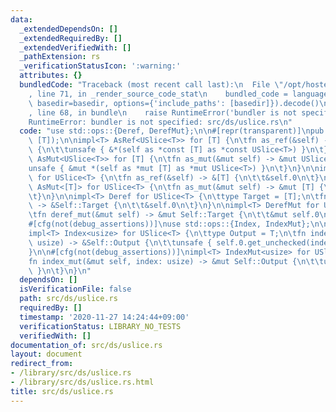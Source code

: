 ```yaml
---
data:
  _extendedDependsOn: []
  _extendedRequiredBy: []
  _extendedVerifiedWith: []
  _pathExtension: rs
  _verificationStatusIcon: ':warning:'
  attributes: {}
  bundledCode: "Traceback (most recent call last):\n  File \"/opt/hostedtoolcache/Python/3.9.1/x64/lib/python3.9/site-packages/onlinejudge_verify/documentation/build.py\"\
    , line 71, in _render_source_code_stat\n    bundled_code = language.bundle(stat.path,\
    \ basedir=basedir, options={'include_paths': [basedir]}).decode()\n  File \"/opt/hostedtoolcache/Python/3.9.1/x64/lib/python3.9/site-packages/onlinejudge_verify/languages/user_defined.py\"\
    , line 68, in bundle\n    raise RuntimeError('bundler is not specified: {}'.format(path.as_posix()))\n\
    RuntimeError: bundler is not specified: src/ds/uslice.rs\n"
  code: "use std::ops::{Deref, DerefMut};\n\n#[repr(transparent)]\npub struct USlice<T>(pub\
    \ [T]);\n\nimpl<T> AsRef<USlice<T>> for [T] {\n\tfn as_ref(&self) -> &USlice<T>\
    \ {\n\t\tunsafe { &*(self as *const [T] as *const USlice<T>) }\n\t}\n}\n\nimpl<T>\
    \ AsMut<USlice<T>> for [T] {\n\tfn as_mut(&mut self) -> &mut USlice<T> {\n\t\t\
    unsafe { &mut *(self as *mut [T] as *mut USlice<T>) }\n\t}\n}\n\nimpl<T> AsRef<[T]>\
    \ for USlice<T> {\n\tfn as_ref(&self) -> &[T] {\n\t\t&self.0\n\t}\n}\n\nimpl<T>\
    \ AsMut<[T]> for USlice<T> {\n\tfn as_mut(&mut self) -> &mut [T] {\n\t\t&mut self.0\n\
    \t}\n}\n\nimpl<T> Deref for USlice<T> {\n\ttype Target = [T];\n\tfn deref(&self)\
    \ -> &Self::Target {\n\t\t&self.0\n\t}\n}\n\nimpl<T> DerefMut for USlice<T> {\n\
    \tfn deref_mut(&mut self) -> &mut Self::Target {\n\t\t&mut self.0\n\t}\n}\n\n\
    #[cfg(not(debug_assertions))]\nuse std::ops::{Index, IndexMut};\n\n#[cfg(not(debug_assertions))]\n\
    impl<T> Index<usize> for USlice<T> {\n\ttype Output = T;\n\tfn index(&self, index:\
    \ usize) -> &Self::Output {\n\t\tunsafe { self.0.get_unchecked(index) }\n\t}\n\
    }\n\n#[cfg(not(debug_assertions))]\nimpl<T> IndexMut<usize> for USlice<T> {\n\t\
    fn index_mut(&mut self, index: usize) -> &mut Self::Output {\n\t\tunsafe { self.0.get_unchecked_mut(index)\
    \ }\n\t}\n}\n"
  dependsOn: []
  isVerificationFile: false
  path: src/ds/uslice.rs
  requiredBy: []
  timestamp: '2020-11-27 14:24:44+09:00'
  verificationStatus: LIBRARY_NO_TESTS
  verifiedWith: []
documentation_of: src/ds/uslice.rs
layout: document
redirect_from:
- /library/src/ds/uslice.rs
- /library/src/ds/uslice.rs.html
title: src/ds/uslice.rs
---
```

